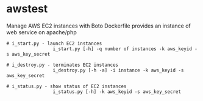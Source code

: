 # awstest
Manage AWS EC2 instances with Boto
Dockerfile provides an instance of web service on apache/php 

	# i_start.py - launch EC2 instances
		             i_start.py [-h] -q number of instances -k aws_keyid -s aws_key_secret

	# i_destroy.py - terminates EC2 instances
		             i_destroy.py [-h -a] -i instance -k aws_keyid -s aws_key_secret

	# i_status.py - show status of EC2 instances
		             i_status.py [-h] -k aws_keyid -s aws_key_secret


